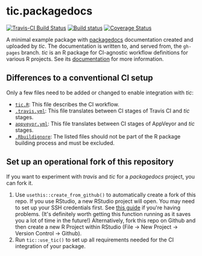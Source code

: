 # tic.packagedocs

[![Travis-CI Build Status](https://travis-ci.org/ropenscilabs/tic.packagedocs.svg?branch=master)](https://travis-ci.org/ropenscilabs/tic.packagedocs) 
[![Build status](https://ci.appveyor.com/api/projects/status/58poxn7c76dfuw08/branch/master?svg=true)](https://ci.appveyor.com/project/ropensci/tic-packagedocs/branch/master)
[![Coverage Status](https://codecov.io/gh/ropenscilabs/tic.packagedocs/branch/master/graph/badge.svg)](https://codecov.io/github/ropenscilabs/tic.packagedocs?branch=master)

A minimal example package with [packagedocs](http://hafen.github.io/packagedocs) documentation created and uploaded by _tic_.
The documentation is written to, and served from, the `gh-pages` branch.
_tic_ is an R package for CI-agnostic workflow definitions for various R projects. 
See its [documentation](https://ropenscilabs.github.io/tic/) for more information.

## Differences to a conventional CI setup

Only a few files need to be added or changed to enable integration with _tic_:

- [`tic.R`](tic.R): This file describes the CI workflow.
- [`.travis.yml`](.travis.yml): This file translates between CI stages of Travis CI and _tic_ stages.
- [`appveyor.yml`](appveyor.yml): This file translates between CI stages of AppVeyor and _tic_ stages.
- [`.Rbuildignore`](.Rbuildignore): The listed files should not be part of the R package building process and must be excluded.

## Set up an operational fork of this repository

If you want to experiment with _travis_ and _tic_ for a _packagedocs_ project, you can fork it.

1. Use `usethis::create_from_github()` to automatically create a fork of this repo.
    If you use RStudio, a new RStudio project will open. 
    You may need to set up your SSH credentials first. 
    See [this guide](http://happygitwithr.com/ssh-keys.html) if you're having problems. 
    (It's definitely worth getting this function running as it saves you a lot of time in the future!) 
    Alternatively, fork this repo on Github and then create a new R Project within RStudio (File -> New Project -> Version Control -> Github). 
1. Run `tic::use_tic()` to set up all requirements needed for the CI integration of your package.
